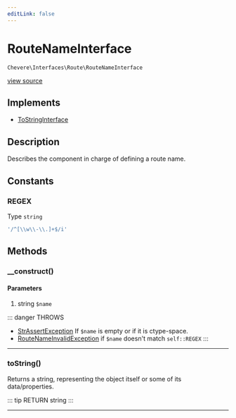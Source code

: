 ```yaml
---
editLink: false
---
```


# RouteNameInterface

`Chevere\Interfaces\Route\RouteNameInterface`

[view source](https://github.com/chevere/chevere/blob/master/interfaces/Route/RouteNameInterface.php)

## Implements

- [ToStringInterface](../To/ToStringInterface.md)

## Description

Describes the component in charge of defining a route name.

## Constants

### REGEX

Type `string`

```php
'/^[\\w\\-\\.]+$/i'
```

## Methods

### __construct()

#### Parameters

1. string `$name`

::: danger THROWS
- [StrAssertException](../../Exceptions/Str/StrAssertException.md)
If `$name` is empty or if it is ctype-space.
- [RouteNameInvalidException](../../Exceptions/Route/RouteNameInvalidException.md)
if `$name` doesn't match `self::REGEX`
:::

---

### toString()

Returns a string, representing the object itself or some of its data/properties.

::: tip RETURN
string
:::

---
